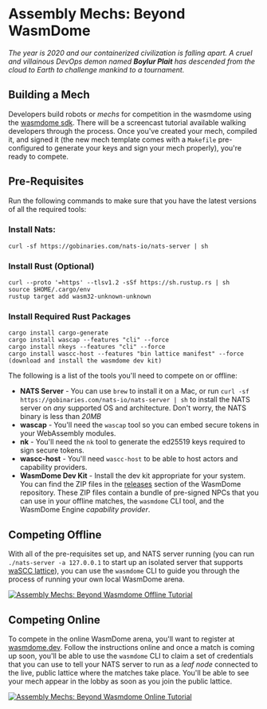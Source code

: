 # Assembly Mechs: Beyond WasmDome

_The year is 2020 and our containerized civilization is falling apart. A cruel and villainous DevOps demon named **Boylur Plait** has descended from the cloud to Earth to challenge mankind to a tournament._

## Building a Mech

Developers build robots or _mechs_ for competition in the wasmdome using the [wasmdome sdk](https://docs.rs/wasmdome-mech-sdk). There will be a screencast tutorial available walking developers through the process. Once you've created your mech, compiled it, and signed it (the new mech template comes with a `Makefile` pre-configured to generate your keys and sign your mech properly), you're ready to compete.

## Pre-Requisites

Run the following commands to make sure that you have the latest versions of all the required tools:


### Install Nats:
```
curl -sf https://gobinaries.com/nats-io/nats-server | sh
```

### Install Rust (Optional)
```
curl --proto '=https' --tlsv1.2 -sSf https://sh.rustup.rs | sh
source $HOME/.cargo/env
rustup target add wasm32-unknown-unknown
```

### Install Required Rust Packages
```
cargo install cargo-generate
cargo install wascap --features "cli" --force
cargo install nkeys --features "cli" --force
cargo install wascc-host --features "bin lattice manifest" --force
(download and install the wasmdome dev kit)
```

The following is a list of the tools you'll need to compete on or offline:

* **NATS Server** - You can use `brew` to install it on a Mac, or run `curl -sf https://gobinaries.com/nats-io/nats-server | sh` to install the NATS server on _any_ supported OS and architecture. Don't worry, the NATS binary is less than _20MB_
* **wascap** - You'll need the `wascap` tool so you can embed secure tokens in your WebAssembly modules.
* **nk** - You'll need the `nk` tool to generate the ed25519 keys required to sign secure tokens. 
* **wascc-host** - You'll need `wascc-host` to be able to host actors and capability providers. 
* **WasmDome Dev Kit** - Install the dev kit appropriate for your system. You can find the ZIP files in the [releases](https://github.com/wascc/wasmdome/releases) section of the WasmDome repository. These ZIP files contain a bundle of pre-signed NPCs that you can use in your offline matches, the `wasmdome` CLI tool, and the WasmDome Engine _capability provider_.

## Competing Offline

With all of the pre-requisites set up, and NATS server running (you can run `./nats-server -a 127.0.0.1` to start up an isolated server that supports [waSCC lattice](https://wascc.dev/docs/lattice/overview/)), you can use the `wasmdome` CLI to guide you through the process of running your own local WasmDome arena.

[![Assembly Mechs: Beyond Wasmdome Offline Tutorial](http://img.youtube.com/vi/xjy61n7frHo/0.jpg)](http://www.youtube.com/watch?v=xjy61n7frHo "Assembly Mechs: Beyond Wasmdome Offline Tutorial")

## Competing Online

To compete in the online WasmDome arena, you'll want to register at [wasmdome.dev](https://wasmdome.dev). Follow the instructions online and once a match is coming up soon, you'll be able to use the `wasmdome` CLI to claim a set of credentials that you can use to tell your NATS server to run as a _leaf node_ connected to the live, public lattice where the matches take place. You'll be able to see your mech appear in the lobby as soon as you join the public lattice.

[![Assembly Mechs: Beyond Wasmdome Online Tutorial](http://img.youtube.com/vi/PBQ1tyeXrCA/0.jpg)](http://www.youtube.com/watch?v=PBQ1tyeXrCA "Assembly Mechs: Beyond Wasmdome Online Tutorial")
